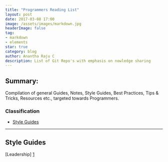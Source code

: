 ```yaml
---
title: "Programmers Reading List"
layout: post
date: 2017-03-08 17:00
image: /assets/images/markdown.jpg
headerImage: false
tag:
- markdown
- elements
star: true
category: blog
author: Anantha Raju C
description: List of Git Repo's with emphasis on nowledge sharing
---
```


## Summary:

Compilation of general Guides, Notes, Style Guides, Best Practices, Tips & Tricks, Resources etc., targeted towards Programmers.

### Classification
- [Style Guides](#style-guides)

---

## Style Guides

[Leadership] [1]

[1]: https://github.com/webflow/leadership/blob/master/tech_lead.md